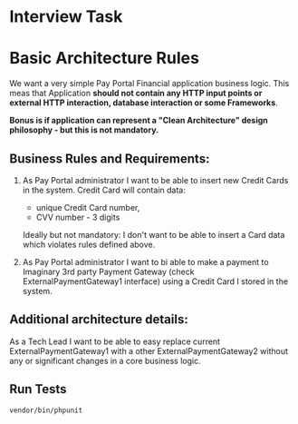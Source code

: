 # Interview Task

# Basic Architecture Rules

We want a very simple Pay Portal Financial application business logic. 
This meas that Application **should not contain any HTTP input points 
or external HTTP interaction, database interaction or 
some Frameworks**.

**Bonus is if application can represent 
a "Clean Architecture" design philosophy - but this is not mandatory.**

## Business Rules and Requirements:

1. As Pay Portal administrator I want to be able to insert new Credit Cards
   in the system. Credit Card will contain data: 
   - unique Credit Card number, 
   - CVV number - 3 digits 
   
   Ideally but not mandatory: I don't want to be able to insert a Card data which violates rules defined above.

2. As Pay Portal administrator I want to bi able to make a payment to Imaginary
   3rd party Payment Gateway (check ExternalPaymentGateway1 interface)
   using a Credit Card I stored in the system.

## Additional architecture details:

As a Tech Lead I want to be able to easy replace 
current ExternalPaymentGateway1 with a other ExternalPaymentGateway2 
without any or significant changes in a core business logic.

## Run Tests

```vendor/bin/phpunit```